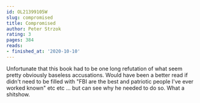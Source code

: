 ```yaml
---
id: OL21399105W
slug: compromised
title: Compromised
author: Peter Strzok
rating: 3
pages: 384
reads:
- finished_at: '2020-10-10'
---
```

Unfortunate that this book had to be one long refutation of what seem pretty obviously baseless accusations. Would have been a better read if didn't need to be filled with "FBI are the best and patriotic people I've ever worked known" etc etc ... but can see why he needed to do so. What a shitshow.
